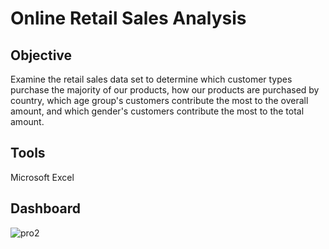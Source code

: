 # Online Retail Sales Analysis

## Objective 
Examine the retail sales data set to determine which customer types purchase the majority of our products, how our products are purchased by country, which age group's customers contribute the most to the overall amount, and which gender's customers contribute the most to the total amount.

## Tools
Microsoft Excel

## Dashboard
![pro2](https://github.com/narendrakharol037/Retail-Sales-Analysis/assets/121941969/4d04622d-79a5-404d-a148-e5135dcd4630)
